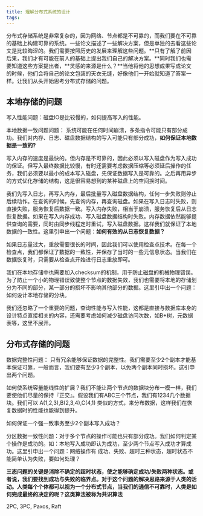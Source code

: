 ```yaml
---
title: 理解分布式系统的设计
tags:
---
```


分布式存储系统是非常复杂的，因为网络、节点都是不可靠的，而我们要在不可靠的基础上构建可靠的系统。一些论文描述了一些解决方案，但是单独的去看这些论文是比较晦涩的。我们需要按照历史的发展来理解这些问题。**只有了解了前因后果，我们才有可能在前人的基础上提出我们自己的解决方案。**同时我们也需要知道这些方案提出者，**灵感的来源是什么？**当他将他的思想成果写成论文的时候，他们会将自己的论文包装的天衣无缝，好像他们一开始就知道了答案一样。让我们从头开始思考分布式存储的问题。

## 本地存储的问题

写入性能问题：磁盘IO是比较慢的，如何提高写入的性能。

本地数据一致问题问题： 系统可能在任何时间崩溃，多条指令可能只有部分成功。我们对内存、日志、磁盘数据结构的写入可能只有部分成功，**如何保证本地数据是一致的?**

写入内存的速度是最快的。但内存是不可靠的，因此必须以写入磁盘作为写入成功的保证。但写入最终数据比较慢，有时还需要考虑数据压缩等必须延后操作的任务，我们必须要以最小的成本写入磁盘，先保证数据写入是可靠的。之后再用异步的方式优化存储的结构，这是很容易想到的某种磁盘上的空间换时间。

我们先写入日志，再写入内存，最后批量写入磁盘数据结构，任何一步失败则停止后续动作。在查询的时候，先查询内存，再查询磁盘。如果在写入日志时失败，则直接失败，服务恢复后数据一致。写入内存失败，相当于崩溃，服务恢复后从日志恢复数据。如果在写入内存成功、写入磁盘数据结构时失败。内存数据依然能够提供查询的需要，同时由同步线程定时重试，写入磁盘数据。这样我们就保证了本地数据的一致性。这里引申出一个问题：**如何有效的从日志恢复数据？**

如果日志量过大，重放需要很长的时间，因此我们可以使用检查点技术。在每一个检查点，我们都保证了数据的一致性，并保存了当时的一些元信息状态。当我们在数据恢复时，只需要从检查点开始进行日志重放即可。

我们在本地存储中也需要加入checksum的机制，用于防止磁盘的机械物理错误。为了防止一个小的物理错误致使整个节点的数据失效，我们也需要将本地的存储划分为不同的部分，某一部分的损坏不影响其他部分的数据。这里引申出一个问题：如何设计本地存储的分块。

我们还忽略了一个重要的问题，查询性能与写入性能，这都是直接与数据库本身的设计特点直接相关的内容，还需要考虑如何减少磁盘访问次数，如B+树，元数据表等，这里不展开。

## 分布式存储的问题

数据完整性问题： 只有冗余能够保证数据的完整性。我们需要至少2个副本才能基本保证可靠，一般而言，我们要有至少3个副本，以免两个副本同时损坏。这引申出两个问题。

如何使系统容量能线性的扩展？我们不能让两个节点的数据块分布一模一样，我们要使他们尽量的保持『正交』。假设我们有ABC三个节点，我们有1234几个数据块。我们可以 A(1,2,3),B(2,3,4),C(4,1) 类似的方式，来分布数据，这样我们在恢复数据时的性能也能得到提升。

如何保证一个强一致事务至少2个副本写入成功？

分区数据一致性问题：对于多个节点的操作可能也只有部分成功。我们如何判定某个操作是成功的。如：本地写入成功即认为成功，至少两个节点写入成功才算成功。这里引申出一个问题：网络操作有 成功、失败、超时三种状态，超时状态不能简单认为失败，要如何处理？

**三态问题的关键是消除不确定的超时状态，使之能够确定成功/失败两种状态。**或者说，我们要找到成功与失败的临界点。对于这个问题的解决思路来源于人类的活动。人类每个个体都可以视为一个分布式节点，当我们的通信不可靠时，人类是如何完成最终的决定的呢？这类算法被称为**共识算法**

2PC, 3PC, Paxos, Raft

